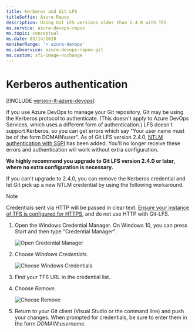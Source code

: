 ```yaml
---
title: Kerberos and Git LFS
titleSuffix: Azure Repos
description: Using Git LFS versions older than 2.4.0 with TFS
ms.service: azure-devops-repos
ms.topic: conceptual
ms.date: 03/14/2018
monikerRange: '< azure-devops'
ms.subservice: azure-devops-repos-git
ms.custom: sfi-image-nochange
---
```


# Kerberos authentication

[!INCLUDE [version-lt-azure-devops](../../includes/version-lt-azure-devops.md)]

If you use Azure DevOps to manage your Git repository, Git may be using the Kerberos protocol to authenticate. 
(This doesn't apply to Azure DevOps Services, which uses a different form of authentication.)
LFS doesn't support Kerberos, so you can get errors which say "Your user name must be of the form DOMAIN\user".
As of Git LFS version 2.4.0, [NTLM authentication with SSPI](https://github.com/git-lfs/git-lfs/pull/2871) has been added.
You'll no longer receive these errors and authentication will work without extra configuration.

**We highly recommend you upgrade to Git LFS version 2.4.0 or later, where no extra configuration is necessary.**

If you can't upgrade to 2.4.0, you can remove the Kerberos credential and let Git pick up a new NTLM credential by using the following workaround.


> [!NOTE]
> Credentials sent via HTTP will be passed in clear text.
> [Ensure your instance of TFS is configured for HTTPS](/azure/devops/server/admin/websitesettings), and do not use HTTP with Git-LFS.

1. Open the Windows Credential Manager. On Windows 10, you can press Start and then type "Credential Manager".

   ![Open Credential Manager](media/manage-large-files/launch-credential-manager.png)

2. Choose *Windows Credentials*.

   ![Choose Windows Credentials](media/manage-large-files/choose-windows-credentials.png)

3. Find your TFS URL in the credential list.
4. Choose *Remove*.

   ![Choose Remove](media/manage-large-files/choose-remove.png)

5. Return to your Git client (Visual Studio or the command line) and push your changes.
   When prompted for credentials, be sure to enter them in the form *DOMAIN\username*.
